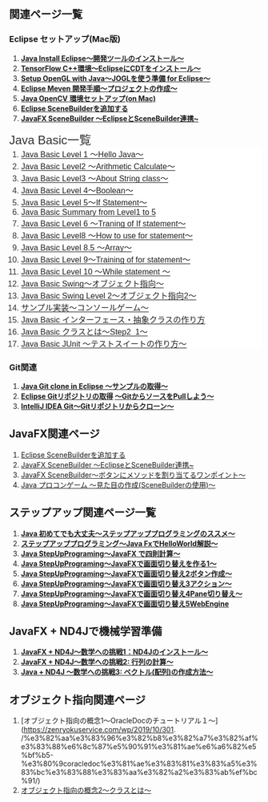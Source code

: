 ## 関連ページ一覧
<h3 id="eclipse">Eclipse セットアップ(Mac版)</h3>
<ol>
 	<li><strong><a class="row-title" href="http://zenryokuservice.com/wp/2018/05/02/set-up-1-eclipse-java/" aria-label="「Java Install Eclipse〜開発ツールのインストール〜」 (編集)">Java Install Eclipse</a><a class="row-title" href="http://zenryokuservice.com/wp/2018/05/02/set-up-1-eclipse-java/" aria-label="「Java Install Eclipse〜開発ツールのインストール〜」 (編集)">〜開発ツールのインストール〜</a></strong></li>
 	<li><strong><a class="row-title" href="http://zenryokuservice.com/wp/2018/07/08/tensorflow-c%E7%92%B0%E5%A2%83%E3%80%9Ceclipse%E3%81%ABcdt%E3%82%92%E3%82%A4%E3%83%B3%E3%82%B9%E3%83%88%E3%83%BC%E3%83%AB%E3%80%9C/" aria-label="「TensorFlow C++環境〜EclipseにCDTをインストール〜」 (編集)">TensorFlow C++</a><a class="row-title" href="http://zenryokuservice.com/wp/2018/07/08/tensorflow-c%E7%92%B0%E5%A2%83%E3%80%9Ceclipse%E3%81%ABcdt%E3%82%92%E3%82%A4%E3%83%B3%E3%82%B9%E3%83%88%E3%83%BC%E3%83%AB%E3%80%9C/" aria-label="「TensorFlow C++環境〜EclipseにCDTをインストール〜」 (編集)">環境〜</a><a class="row-title" href="http://zenryokuservice.com/wp/2018/07/08/tensorflow-c%E7%92%B0%E5%A2%83%E3%80%9Ceclipse%E3%81%ABcdt%E3%82%92%E3%82%A4%E3%83%B3%E3%82%B9%E3%83%88%E3%83%BC%E3%83%AB%E3%80%9C/" aria-label="「TensorFlow C++環境〜EclipseにCDTをインストール〜」 (編集)">Eclipse</a><a class="row-title" href="http://zenryokuservice.com/wp/2018/07/08/tensorflow-c%E7%92%B0%E5%A2%83%E3%80%9Ceclipse%E3%81%ABcdt%E3%82%92%E3%82%A4%E3%83%B3%E3%82%B9%E3%83%88%E3%83%BC%E3%83%AB%E3%80%9C/" aria-label="「TensorFlow C++環境〜EclipseにCDTをインストール〜」 (編集)">に</a><a class="row-title" href="http://zenryokuservice.com/wp/2018/07/08/tensorflow-c%E7%92%B0%E5%A2%83%E3%80%9Ceclipse%E3%81%ABcdt%E3%82%92%E3%82%A4%E3%83%B3%E3%82%B9%E3%83%88%E3%83%BC%E3%83%AB%E3%80%9C/" aria-label="「TensorFlow C++環境〜EclipseにCDTをインストール〜」 (編集)">CDT</a><a class="row-title" href="http://zenryokuservice.com/wp/2018/07/08/tensorflow-c%E7%92%B0%E5%A2%83%E3%80%9Ceclipse%E3%81%ABcdt%E3%82%92%E3%82%A4%E3%83%B3%E3%82%B9%E3%83%88%E3%83%BC%E3%83%AB%E3%80%9C/" aria-label="「TensorFlow C++環境〜EclipseにCDTをインストール〜」 (編集)">をインストール〜</a></strong></li>
 	<li><strong><a class="row-title" href="http://zenryokuservice.com/wp/2018/10/07/setup-opengl-with-java%E3%80%9Cjogl%E3%82%92%E4%BD%BF%E3%81%86%E6%BA%96%E5%82%99%E3%80%9C/" aria-label="「Setup OpenGL with Java〜JOGLを使う準備 for Eclipse〜」 (編集)">Setup OpenGL with Java</a><a class="row-title" href="http://zenryokuservice.com/wp/2018/10/07/setup-opengl-with-java%E3%80%9Cjogl%E3%82%92%E4%BD%BF%E3%81%86%E6%BA%96%E5%82%99%E3%80%9C/" aria-label="「Setup OpenGL with Java〜JOGLを使う準備 for Eclipse〜」 (編集)">〜</a><a class="row-title" href="http://zenryokuservice.com/wp/2018/10/07/setup-opengl-with-java%E3%80%9Cjogl%E3%82%92%E4%BD%BF%E3%81%86%E6%BA%96%E5%82%99%E3%80%9C/" aria-label="「Setup OpenGL with Java〜JOGLを使う準備 for Eclipse〜」 (編集)">JOGL</a><a class="row-title" href="http://zenryokuservice.com/wp/2018/10/07/setup-opengl-with-java%E3%80%9Cjogl%E3%82%92%E4%BD%BF%E3%81%86%E6%BA%96%E5%82%99%E3%80%9C/" aria-label="「Setup OpenGL with Java〜JOGLを使う準備 for Eclipse〜」 (編集)">を使う準備</a><a class="row-title" href="http://zenryokuservice.com/wp/2018/10/07/setup-opengl-with-java%E3%80%9Cjogl%E3%82%92%E4%BD%BF%E3%81%86%E6%BA%96%E5%82%99%E3%80%9C/" aria-label="「Setup OpenGL with Java〜JOGLを使う準備 for Eclipse〜」 (編集)"> for Eclipse</a><a class="row-title" href="http://zenryokuservice.com/wp/2018/10/07/setup-opengl-with-java%E3%80%9Cjogl%E3%82%92%E4%BD%BF%E3%81%86%E6%BA%96%E5%82%99%E3%80%9C/" aria-label="「Setup OpenGL with Java〜JOGLを使う準備 for Eclipse〜」 (編集)">〜</a></strong></li>
 	<li><strong><a class="row-title" href="http://zenryokuservice.com/wp/2018/11/01/eclipse-meven-%E9%96%8B%E7%99%BA%E6%89%8B%E9%A0%86%E3%80%9C%E3%83%97%E3%83%AD%E3%82%B8%E3%82%A7%E3%82%AF%E3%83%88%E3%81%AE%E4%BD%9C%E6%88%90%E3%80%9C/" aria-label="「Eclipse Meven 開発手順〜プロジェクトの作成〜」 (編集)">Eclipse Meven </a><a class="row-title" href="http://zenryokuservice.com/wp/2018/11/01/eclipse-meven-%E9%96%8B%E7%99%BA%E6%89%8B%E9%A0%86%E3%80%9C%E3%83%97%E3%83%AD%E3%82%B8%E3%82%A7%E3%82%AF%E3%83%88%E3%81%AE%E4%BD%9C%E6%88%90%E3%80%9C/" aria-label="「Eclipse Meven 開発手順〜プロジェクトの作成〜」 (編集)">開発手順〜プロジェクトの作成〜</a></strong></li>
 	<li><strong><a class="row-title" href="http://zenryokuservice.com/wp/2018/11/11/java-opencv-%E7%92%B0%E5%A2%83%E3%82%BB%E3%83%83%E3%83%88%E3%82%A2%E3%83%83%E3%83%97on-mac/" aria-label="「Java OpenCV 環境セットアップ(on Mac)」 (編集)">Java OpenCV </a><a class="row-title" href="http://zenryokuservice.com/wp/2018/11/11/java-opencv-%E7%92%B0%E5%A2%83%E3%82%BB%E3%83%83%E3%83%88%E3%82%A2%E3%83%83%E3%83%97on-mac/" aria-label="「Java OpenCV 環境セットアップ(on Mac)」 (編集)">環境セットアップ</a><a class="row-title" href="http://zenryokuservice.com/wp/2018/11/11/java-opencv-%E7%92%B0%E5%A2%83%E3%82%BB%E3%83%83%E3%83%88%E3%82%A2%E3%83%83%E3%83%97on-mac/" aria-label="「Java OpenCV 環境セットアップ(on Mac)」 (編集)">(on Mac)</a></strong></li>
 	<li><strong><a class="row-title" href="http://zenryokuservice.com/wp/2018/11/17/eclipse-scenebuilder%E3%82%92%E8%BF%BD%E5%8A%A0%E3%81%99%E3%82%8B/" aria-label="「Eclipse SceneBuilderを追加する」 (編集)">Eclipse SceneBuilder</a><a class="row-title" href="http://zenryokuservice.com/wp/2018/11/17/eclipse-scenebuilder%E3%82%92%E8%BF%BD%E5%8A%A0%E3%81%99%E3%82%8B/" aria-label="「Eclipse SceneBuilderを追加する」 (編集)">を追加する</a></strong></li>
 	<li><strong><a class="row-title" href="http://zenryokuservice.com/wp/2018/11/17/javafx-scenebuilder-%E3%80%9Ceclipse%E3%81%A8scenebuilder%E9%80%A3%E6%90%BA/" aria-label="「JavaFX SceneBuilder 〜EclipseとSceneBuilder連携~」 (編集)">JavaFX SceneBuilder </a><a class="row-title" href="http://zenryokuservice.com/wp/2018/11/17/javafx-scenebuilder-%E3%80%9Ceclipse%E3%81%A8scenebuilder%E9%80%A3%E6%90%BA/" aria-label="「JavaFX SceneBuilder 〜EclipseとSceneBuilder連携~」 (編集)">〜</a><a class="row-title" href="http://zenryokuservice.com/wp/2018/11/17/javafx-scenebuilder-%E3%80%9Ceclipse%E3%81%A8scenebuilder%E9%80%A3%E6%90%BA/" aria-label="「JavaFX SceneBuilder 〜EclipseとSceneBuilder連携~」 (編集)">Eclipse</a><a class="row-title" href="http://zenryokuservice.com/wp/2018/11/17/javafx-scenebuilder-%E3%80%9Ceclipse%E3%81%A8scenebuilder%E9%80%A3%E6%90%BA/" aria-label="「JavaFX SceneBuilder 〜EclipseとSceneBuilder連携~」 (編集)">と</a><a class="row-title" href="http://zenryokuservice.com/wp/2018/11/17/javafx-scenebuilder-%E3%80%9Ceclipse%E3%81%A8scenebuilder%E9%80%A3%E6%90%BA/" aria-label="「JavaFX SceneBuilder 〜EclipseとSceneBuilder連携~」 (編集)">SceneBuilder</a><a class="row-title" href="http://zenryokuservice.com/wp/2018/11/17/javafx-scenebuilder-%E3%80%9Ceclipse%E3%81%A8scenebuilder%E9%80%A3%E6%90%BA/" aria-label="「JavaFX SceneBuilder 〜EclipseとSceneBuilder連携~」 (編集)">連携</a><a class="row-title" href="http://zenryokuservice.com/wp/2018/11/17/javafx-scenebuilder-%E3%80%9Ceclipse%E3%81%A8scenebuilder%E9%80%A3%E6%90%BA/" aria-label="「JavaFX SceneBuilder 〜EclipseとSceneBuilder連携~」 (編集)">~</a></strong></li>
</ol>
<span id="JavaBasic" style="box-sizing: inherit; letter-spacing: normal; color: #333333; font-family: 'Hiragino Kaku Gothic Pro', Meiryo, sans-serif; font-style: normal; font-variant-ligatures: normal; font-variant-caps: normal; font-weight: 400; orphans: 2; text-align: left; text-indent: 0px; text-transform: none; white-space: normal; widows: 2; word-spacing: 0px; -webkit-text-stroke-width: 0px; background-color: #ffffff; text-decoration-style: initial; text-decoration-color: initial; font-size: 1.5rem;">Java Basic一覧</span>
<ol style="box-sizing: inherit; margin: 0px 0px 0px 1.5em; padding: 0px; list-style: decimal; letter-spacing: normal; color: #333333; font-family: 'Hiragino Kaku Gothic Pro', Meiryo, sans-serif; font-size: 16px; font-style: normal; font-variant-ligatures: normal; font-variant-caps: normal; font-weight: 400; orphans: 2; text-align: left; text-indent: 0px; text-transform: none; white-space: normal; widows: 2; word-spacing: 0px; -webkit-text-stroke-width: 0px; background-color: #ffffff; text-decoration-style: initial; text-decoration-color: initial;">
 	<li style="box-sizing: inherit; letter-spacing: 0px !important;"><a class="post-item__title-link" style="box-sizing: inherit; background-color: transparent; color: #222222; text-decoration: none; letter-spacing: 0px !important; box-shadow: #0f0f0f 0px -1px 0px inset; transition: color 80ms ease-in 0s, box-shadow 130ms ease-in-out 0s, -webkit-box-shadow 130ms ease-in-out 0s;" href="http://zenryokuservice.com/wp/2018/07/20/java-basic-level-1-%E3%80%9Chello-java%E3%80%9C/">Java Basic Level 1 〜Hello Java〜</a></li>
 	<li style="box-sizing: inherit; letter-spacing: 0px !important;"><a class="post-item__title-link" style="box-sizing: inherit; background-color: transparent; color: #222222; text-decoration: none; letter-spacing: 0px !important; box-shadow: #0f0f0f 0px -1px 0px inset; transition: color 80ms ease-in 0s, box-shadow 130ms ease-in-out 0s, -webkit-box-shadow 130ms ease-in-out 0s;" href="http://zenryokuservice.com/wp/2018/07/24/java-basic-level2-%E3%80%9Carithmetic-calculate%E3%80%9C/">Java Basic Level2 〜Arithmetic Calculate〜</a></li>
 	<li style="box-sizing: inherit; letter-spacing: 0px !important;"><a class="post-item__title-link" style="box-sizing: inherit; background-color: transparent; color: #222222; text-decoration: none; letter-spacing: 0px !important; box-shadow: #0f0f0f 0px -1px 0px inset; transition: color 80ms ease-in 0s, box-shadow 130ms ease-in-out 0s, -webkit-box-shadow 130ms ease-in-out 0s;" href="http://zenryokuservice.com/wp/2018/07/28/java-basic-level3-%E3%80%9Cloop-statement%E3%80%9C/">Java Basic Level3 〜About String class〜</a></li>
 	<li style="box-sizing: inherit; letter-spacing: 0px !important;"><a class="post-item__title-link" style="box-sizing: inherit; background-color: transparent; color: #222222; text-decoration: none; letter-spacing: 0px !important; box-shadow: #0f0f0f 0px -1px 0px inset; transition: color 80ms ease-in 0s, box-shadow 130ms ease-in-out 0s, -webkit-box-shadow 130ms ease-in-out 0s;" href="http://zenryokuservice.com/wp/2018/07/31/java-basic-level-4%E3%80%9Cboolean%E3%80%9C/">Java Basic Level 4〜Boolean〜</a></li>
 	<li style="box-sizing: inherit; letter-spacing: 0px !important;"><a class="post-item__title-link" style="box-sizing: inherit; background-color: transparent; color: #222222; text-decoration: none; letter-spacing: 0px !important; box-shadow: #0f0f0f 0px -1px 0px inset; transition: color 80ms ease-in 0s, box-shadow 130ms ease-in-out 0s, -webkit-box-shadow 130ms ease-in-out 0s;" href="http://zenryokuservice.com/wp/2018/08/01/516/">Java Basic Level 5〜If Statement〜</a></li>
 	<li style="box-sizing: inherit; letter-spacing: 0px !important;"><a class="post-item__title-link" style="box-sizing: inherit; background-color: transparent; color: #222222; text-decoration: none; letter-spacing: 0px !important; box-shadow: #0f0f0f 0px -1px 0px inset; transition: color 80ms ease-in 0s, box-shadow 130ms ease-in-out 0s, -webkit-box-shadow 130ms ease-in-out 0s;" href="http://zenryokuservice.com/wp/2018/08/02/java-basic-summary-from-level1-to-5/">Java Basic Summary from Level1 to 5</a></li>
 	<li style="box-sizing: inherit; letter-spacing: 0px !important;"><a class="post-item__title-link" style="box-sizing: inherit; background-color: transparent; color: #222222; text-decoration: none; letter-spacing: 0px !important; box-shadow: #0f0f0f 0px -1px 0px inset; transition: color 80ms ease-in 0s, box-shadow 130ms ease-in-out 0s, -webkit-box-shadow 130ms ease-in-out 0s;" href="http://zenryokuservice.com/wp/2018/08/03/java-bsa/">Java Basic Level 6 〜Traning of If statement〜</a></li>
 	<li style="box-sizing: inherit; letter-spacing: 0px !important;"><a class="post-item__title-link" style="box-sizing: inherit; background-color: transparent; color: #222222; text-decoration: none; letter-spacing: 0px !important; box-shadow: #0f0f0f 0px -1px 0px inset; transition: color 80ms ease-in 0s, box-shadow 130ms ease-in-out 0s, -webkit-box-shadow 130ms ease-in-out 0s;" href="http://zenryokuservice.com/wp/2018/08/20/java-basic-level8-%E3%80%9Chow-to-use-for-statement%E3%80%9C/">Java Basic Level8 〜How to use for statement〜</a></li>
 	<li style="box-sizing: inherit; letter-spacing: 0px !important;"><a class="post-item__title-link" style="box-sizing: inherit; background-color: transparent; color: #222222; text-decoration: none; letter-spacing: 0px !important; box-shadow: #0f0f0f 0px -1px 0px inset; transition: color 80ms ease-in 0s, box-shadow 130ms ease-in-out 0s, -webkit-box-shadow 130ms ease-in-out 0s;" href="http://zenryokuservice.com/wp/2018/08/24/java-basic-level-8-5-%E3%80%9Carray%E3%80%9C/">Java Basic Level 8.5 〜Array〜</a></li>
 	<li style="box-sizing: inherit; letter-spacing: 0px !important;"><a class="row-title" style="box-sizing: inherit; background-color: transparent; color: #222222; text-decoration: none; letter-spacing: 0px !important; box-shadow: #0f0f0f 0px -1px 0px inset; transition: color 80ms ease-in 0s, box-shadow 130ms ease-in-out 0s, -webkit-box-shadow 130ms ease-in-out 0s;" href="http://zenryokuservice.com/wp/2018/08/23/591/" aria-label="「Java Basic Level 9〜Training of for statement〜」 (編集)">Java Basic Level 9〜Training of for statement〜</a></li>
 	<li style="box-sizing: inherit; letter-spacing: 0px !important;"><a class="post-item__title-link" style="box-sizing: inherit; background-color: transparent; color: #222222; text-decoration: none; letter-spacing: 0px !important; box-shadow: #0f0f0f 0px -1px 0px inset; transition: color 80ms ease-in 0s, box-shadow 130ms ease-in-out 0s, -webkit-box-shadow 130ms ease-in-out 0s;" href="http://zenryokuservice.com/wp/2018/08/25/java-basic-level-10-%E3%80%9Cwhile-statement-%E3%80%9C/">Java Basic Level 10 〜While statement 〜</a></li>
 	<li style="box-sizing: inherit; letter-spacing: 0px !important;"><a class="post-item__title-link" style="box-sizing: inherit; background-color: transparent; color: #222222; text-decoration: none; letter-spacing: 0px !important; box-shadow: #0f0f0f 0px -1px 0px inset; transition: color 80ms ease-in 0s, box-shadow 130ms ease-in-out 0s, -webkit-box-shadow 130ms ease-in-out 0s;" href="http://zenryokuservice.com/wp/2018/09/18/java-basic-swing%E3%80%9C%E3%82%AA%E3%83%96%E3%82%B8%E3%82%A7%E3%82%AF%E3%83%88%E6%8C%87%E5%90%91%E3%80%9C/">Java Basic Swing〜オブジェクト指向〜</a></li>
 	<li style="box-sizing: inherit; letter-spacing: 0px !important;"><a class="post-item__title-link" style="box-sizing: inherit; background-color: transparent; color: #222222; text-decoration: none; letter-spacing: 0px !important; box-shadow: #0f0f0f 0px -1px 0px inset; transition: color 80ms ease-in 0s, box-shadow 130ms ease-in-out 0s, -webkit-box-shadow 130ms ease-in-out 0s;" href="http://zenryokuservice.com/wp/2018/09/21/java-basic-swing-level-2%E3%80%9C%E3%82%AA%E3%83%96%E3%82%B8%E3%82%A7%E3%82%AF%E3%83%88%E6%8C%87%E5%90%912%E3%80%9C/">Java Basic Swing Level 2〜オブジェクト指向2〜</a></li>
 	<li style="box-sizing: inherit; letter-spacing: 0px !important;"><a style="box-sizing: inherit; background-color: transparent; color: #222222; text-decoration: none; letter-spacing: 0px !important; box-shadow: #0f0f0f 0px -1px 0px inset; transition: color 80ms ease-in 0s, box-shadow 130ms ease-in-out 0s, -webkit-box-shadow 130ms ease-in-out 0s;" href="http://zenryokuservice.com/wp/2018/05/20/java-basic-%E3%83%9F%E3%83%8B%E3%82%B2%E3%83%BC%E3%83%A0%E4%BD%9C%E6%88%90-%E3%80%9C%E3%82%B3%E3%83%B3%E3%82%BD%E3%83%BC%E3%83%AB%E3%82%B2%E3%83%BC%E3%83%A0%E3%80%9C/">サンプル実装〜コンソールゲーム〜</a></li>
 	<li style="box-sizing: inherit; letter-spacing: 0px !important;"><a class="row-title" style="box-sizing: inherit; background-color: transparent; color: #222222; text-decoration: none; letter-spacing: 0px !important; box-shadow: #0f0f0f 0px -1px 0px inset; transition: color 80ms ease-in 0s, box-shadow 130ms ease-in-out 0s, -webkit-box-shadow 130ms ease-in-out 0s;" href="http://zenryokuservice.com/wp/wp-admin/post.php?post=203&amp;action=edit" aria-label="「Java Basic インターフェース・抽象クラスの作り方」 (編集)">Java Basic インターフェース・抽象クラスの作り方</a></li>
 	<li style="box-sizing: inherit; letter-spacing: 0px !important;"><a class="row-title" style="box-sizing: inherit; background-color: transparent; color: #222222; text-decoration: none; letter-spacing: 0px !important; box-shadow: #0f0f0f 0px -1px 0px inset; transition: color 80ms ease-in 0s, box-shadow 130ms ease-in-out 0s, -webkit-box-shadow 130ms ease-in-out 0s;" href="http://zenryokuservice.com/wp/2018/05/14/java-basic-%E3%82%AF%E3%83%A9%E3%82%B9%E3%81%A8%E3%81%AF-inputsreamreader%E3%80%9Cstep2_1%E3%80%9C/" aria-label="「Java Basic クラスとは〜Step2_1〜」 (編集)">Java Basic クラスとは〜Step2_1〜</a></li>
 	<li style="box-sizing: inherit; letter-spacing: 0px !important;"><a class="row-title" style="box-sizing: inherit; background-color: transparent; color: #222222; text-decoration: none; letter-spacing: 0px !important; box-shadow: #0f0f0f 0px -1px 0px inset; transition: color 80ms ease-in 0s, box-shadow 130ms ease-in-out 0s, -webkit-box-shadow 130ms ease-in-out 0s;" href="http://zenryokuservice.com/wp/2018/11/13/java-basic-junit-%E3%80%9C%E3%83%86%E3%82%B9%E3%83%88%E3%82%B9%E3%82%A4%E3%83%BC%E3%83%88%E3%81%AE%E4%BD%9C%E3%82%8A%E6%96%B9%E3%80%9C/" aria-label="「Java Basic JUnit 〜テストスイートの作り方〜」 (編集)">Java Basic JUnit 〜テストスイートの作り方〜</a></li>
</ol>
<h3 id="git">Git関連</h3>
<ol>
 	<li><strong><a class="row-title" href="http://zenryokuservice.com/wp/2018/05/20/java-game-lwjgl-%E3%80%9C%E3%82%B5%E3%83%B3%E3%83%97%E3%83%AB%E3%81%AE%E5%8F%96%E5%BE%97%E3%80%9C/" aria-label="「Java Git clone in Eclipse 〜サンプルの取得〜」 (編集)">Java Git clone in Eclipse </a><a class="row-title" href="http://zenryokuservice.com/wp/2018/05/20/java-game-lwjgl-%E3%80%9C%E3%82%B5%E3%83%B3%E3%83%97%E3%83%AB%E3%81%AE%E5%8F%96%E5%BE%97%E3%80%9C/" aria-label="「Java Git clone in Eclipse 〜サンプルの取得〜」 (編集)">〜サンプルの取得〜</a></strong></li>
 	<li><strong><a class="row-title" href="http://zenryokuservice.com/wp/2018/05/04/set-up-2/" aria-label="「Eclipse Gitリポジトリの取得 〜GitからソースをPullしよう〜」 (編集)">Eclipse Git</a><a class="row-title" href="http://zenryokuservice.com/wp/2018/05/04/set-up-2/" aria-label="「Eclipse Gitリポジトリの取得 〜GitからソースをPullしよう〜」 (編集)">リポジトリの取得</a> <a class="row-title" href="http://zenryokuservice.com/wp/2018/05/04/set-up-2/" aria-label="「Eclipse Gitリポジトリの取得 〜GitからソースをPullしよう〜」 (編集)">〜</a><a class="row-title" href="http://zenryokuservice.com/wp/2018/05/04/set-up-2/" aria-label="「Eclipse Gitリポジトリの取得 〜GitからソースをPullしよう〜」 (編集)">Git</a><a class="row-title" href="http://zenryokuservice.com/wp/2018/05/04/set-up-2/" aria-label="「Eclipse Gitリポジトリの取得 〜GitからソースをPullしよう〜」 (編集)">からソースを</a><a class="row-title" href="http://zenryokuservice.com/wp/2018/05/04/set-up-2/" aria-label="「Eclipse Gitリポジトリの取得 〜GitからソースをPullしよう〜」 (編集)">Pull</a><a class="row-title" href="http://zenryokuservice.com/wp/2018/05/04/set-up-2/" aria-label="「Eclipse Gitリポジトリの取得 〜GitからソースをPullしよう〜」 (編集)">しよう〜</a></strong></li>
 	<li><strong><a class="row-title" href="http://zenryokuservice.com/wp/2018/06/30/intellij-idea-git%E3%80%9Cgit%E3%83%AA%E3%83%9D%E3%82%B8%E3%83%88%E3%83%AA%E3%81%8B%E3%82%89%E3%82%AF%E3%83%AD%E3%83%BC%E3%83%B3%E3%80%9C/" aria-label="「IntelliJ IDEA Git〜Gitリポジトリからクローン〜」 (編集)">IntelliJ IDEA Git</a><a class="row-title" href="http://zenryokuservice.com/wp/2018/06/30/intellij-idea-git%E3%80%9Cgit%E3%83%AA%E3%83%9D%E3%82%B8%E3%83%88%E3%83%AA%E3%81%8B%E3%82%89%E3%82%AF%E3%83%AD%E3%83%BC%E3%83%B3%E3%80%9C/" aria-label="「IntelliJ IDEA Git〜Gitリポジトリからクローン〜」 (編集)">〜</a><a class="row-title" href="http://zenryokuservice.com/wp/2018/06/30/intellij-idea-git%E3%80%9Cgit%E3%83%AA%E3%83%9D%E3%82%B8%E3%83%88%E3%83%AA%E3%81%8B%E3%82%89%E3%82%AF%E3%83%AD%E3%83%BC%E3%83%B3%E3%80%9C/" aria-label="「IntelliJ IDEA Git〜Gitリポジトリからクローン〜」 (編集)">Git</a><a class="row-title" href="http://zenryokuservice.com/wp/2018/06/30/intellij-idea-git%E3%80%9Cgit%E3%83%AA%E3%83%9D%E3%82%B8%E3%83%88%E3%83%AA%E3%81%8B%E3%82%89%E3%82%AF%E3%83%AD%E3%83%BC%E3%83%B3%E3%80%9C/" aria-label="「IntelliJ IDEA Git〜Gitリポジトリからクローン〜」 (編集)">リポジトリからクローン〜</a></strong></li>
</ol>

## JavaFX関連ページ
1. [Eclipse SceneBuilderを追加する](https://zenryokuservice.com/wp/2018/11/17/eclipse-scenebuilder%e3%82%92%e8%bf%bd%e5%8a%a0%e3%81%99%e3%82%8b/)
1. [JavaFX SceneBuilder 〜EclipseとSceneBuilder連携~](https://zenryokuservice.com/wp/2018/11/17/javafx-scenebuilder-%e3%80%9ceclipse%e3%81%a8scenebuilder%e9%80%a3%e6%90%ba/)
1. [JavaFX SceneBuilder〜ボタンにメソッドを割り当てるワンポイント〜](https://zenryokuservice.com/wp/2019/02/05/javafx-scenebuilder%e3%80%9c%e3%83%9c%e3%82%bf%e3%83%b3%e3%81%ab%e3%83%a1%e3%82%bd%e3%83%83%e3%83%89%e3%82%92%e5%89%b2%e3%82%8a%e5%bd%93%e3%81%a6%e3%82%8b%e3%83%af%e3%83%b3%e3%83%9d%e3%82%a4%e3%83%b3/)
1. [Java プロコンゲーム 〜見た目の作成(SceneBuilderの使用)〜](https://zenryokuservice.com/wp/2020/03/30/java-%e3%83%97%e3%83%ad%e3%82%b3%e3%83%b3%e3%82%b2%e3%83%bc%e3%83%a0-%e3%80%9c%e8%a6%8b%e3%81%9f%e7%9b%ae%e3%81%ae%e4%bd%9c%e6%88%90scenebuilder%e3%81%ae%e4%bd%bf%e7%94%a8%e3%80%9c/)

## ステップアップ関連ページ一覧
<ol>
 	<li><strong><a class="row-title" href="http://zenryokuservice.com/wp/2019/01/22/java-%E5%88%9D%E3%82%81%E3%81%A6%E3%81%A7%E3%82%82%E5%A4%A7%E4%B8%88%E5%A4%AB%E3%80%9C%E3%82%B9%E3%83%86%E3%83%83%E3%83%97%E3%82%A2%E3%83%83%E3%83%97%E3%83%97%E3%83%AD%E3%82%B0%E3%83%A9%E3%83%9F/" aria-label="「Java 初めてでも大丈夫〜ステップアッププログラミングのススメ〜」 (編集)">Java 初めてでも大丈夫〜ステップアッププログラミングのススメ〜</a></strong></li>
 	<li><strong><a class="row-title" href="http://zenryokuservice.com/wp/2019/01/24/%E3%82%B9%E3%83%86%E3%83%83%E3%83%97%E3%82%A2%E3%83%83%E3%83%97%E3%83%97%E3%83%AD%E3%82%B0%E3%83%A9%E3%83%9F%E3%83%B3%E3%82%B0%E3%80%9Cjava-fx%E3%81%A7helloworld%E8%A7%A3%E8%AA%AC%E3%80%9C/" aria-label="「ステップアッププログラミング〜Java FxでHelloWorld解説〜」 (編集)">ステップアッププログラミング〜Java FxでHelloWorld解説〜</a></strong></li>
 	<li><strong><a class="row-title" href="http://zenryokuservice.com/wp/2019/01/25/java-stepupprograming%E3%80%9Cjavafx-%E3%81%A7%E5%9B%9B%E5%89%87%E8%A8%88%E7%AE%97%E3%80%9C/" aria-label="「Java StepUpPrograming〜JavaFX で四則計算〜」 (編集)">Java StepUpPrograming〜JavaFX で四則計算〜</a></strong></li>
 	<li><strong><a class="row-title" href="http://zenryokuservice.com/wp/2019/01/25/java-stepupprograming%E3%80%9Cjavafx%E3%81%A7%E7%94%BB%E9%9D%A2%E5%88%87%E3%82%8A%E6%9B%BF%E3%81%88%E3%82%92%E4%BD%9C%E3%82%8B1%E3%80%9C/" aria-label="「Java StepUpPrograming〜JavaFXで画面切り替えを作る1〜」 (編集)">Java StepUpPrograming〜JavaFXで画面切り替えを作る1〜</a></strong></li>
 	<li><strong><a class="row-title" href="http://zenryokuservice.com/wp/2019/01/26/java-stepupprograming%E3%80%9Cjavafx%E3%81%A7%E7%94%BB%E9%9D%A2%E5%88%87%E3%82%8A%E6%9B%BF%E3%81%88%E3%82%92%E4%BD%9C%E3%82%8B2%E3%80%9C/" aria-label="「Java StepUpPrograming〜JavaFXで画面切り替え2ボタン作成〜」 (編集)">Java StepUpPrograming〜JavaFXで画面切り替え2ボタン作成〜</a></strong></li>
 	<li><strong><a class="row-title" href="http://zenryokuservice.com/wp/2019/01/27/java-stepupprograming%E3%80%9Cjavafx%E3%81%A7%E7%94%BB%E9%9D%A2%E5%88%87%E3%82%8A%E6%9B%BF%E3%81%883%E3%82%A2%E3%82%AF%E3%82%B7%E3%83%A7%E3%83%B3%E3%80%9C/" aria-label="「Java StepUpPrograming〜JavaFXで画面切り替え3アクション〜」 (編集)">Java StepUpPrograming〜JavaFXで画面切り替え3アクション〜</a></strong></li>
 	<li><strong><a class="row-title" href="http://zenryokuservice.com/wp/2019/01/27/java-stepupprograming%E3%80%9Cjavafx%E3%81%A7%E7%94%BB%E9%9D%A2%E5%88%87%E3%82%8A%E6%9B%BF%E3%81%883pane%E5%88%87%E3%82%8A%E6%9B%BF%E3%81%88%E3%80%9C/" aria-label="「Java StepUpPrograming〜JavaFXで画面切り替え4Pane切り替え〜」 (編集)">Java StepUpPrograming〜JavaFXで画面切り替え4Pane切り替え〜</a></strong></li>
 	<li><strong><a class="row-title" href="http://zenryokuservice.com/wp/2019/01/27/java-stepupprograming%E3%80%9Cjavafx%E3%81%A7%E7%94%BB%E9%9D%A2%E5%88%87%E3%82%8A%E6%9B%BF%E3%81%88web/" aria-label="「Java StepUpPrograming〜JavaFXで画面切り替え5WebEngine〜」 (編集)">Java StepUpPrograming〜JavaFXで画面切り替え5WebEngine</a></strong></li>
</ol>

## JavaFX + ND4Jで機械学習準備
<ol>
 	<li><strong><a class="row-title" href="http://zenryokuservice.com/wp/2019/02/14/javafx-nd4j%E3%80%9C%E6%95%B0%E5%AD%A6%E3%81%B8%E3%81%AE%E6%8C%91%E6%88%A61%EF%BC%9And4j%E3%81%AE%E3%82%A4%E3%83%B3%E3%82%B9%E3%83%88%E3%83%BC%E3%83%AB%E3%80%9C/" aria-label="「JavaFX + ND4J〜数学への挑戦1：ND4Jのインストール〜」 (編集)">JavaFX + ND4J〜数学への挑戦1：ND4Jのインストール〜</a></strong></li>
 	<li><strong><a class="row-title" href="http://zenryokuservice.com/wp/2019/02/15/javafx-nd4j%E3%80%9C%E6%95%B0%E5%AD%A6%E3%81%B8%E3%81%AE%E6%8C%91%E6%88%A62-%E8%A1%8C%E5%88%97%E3%81%AE%E8%A8%88%E7%AE%97%E3%80%9C/" aria-label="「JavaFX + ND4J〜数学への挑戦2: 行列の計算〜」 (編集)">JavaFX + ND4J〜数学への挑戦2: 行列の計算〜</a></strong></li>
 	<li><strong><a class="row-title" href="http://zenryokuservice.com/wp/2019/02/19/java-nd4j-%E3%80%9C%E6%95%B0%E5%AD%A6%E3%81%B8%E3%81%AE%E6%8C%91%E6%88%A63-%E3%83%99%E3%82%AF%E3%83%88%E3%83%AB%E9%85%8D%E5%88%97%E3%81%AE%E4%BD%9C%E6%88%90%E6%96%B9%E6%B3%95%E3%80%9C/" aria-label="「Java + ND4J 〜数学への挑戦3: ベクトル(配列)の作成方法〜」 (編集)">Java + ND4J 〜数学への挑戦3: ベクトル(配列)の作成方法〜</a></strong></li>
</ol>

## オブジェクト指向関連ページ
1. [オブジェクト指向の概念1〜OracleDocのチュートリアル１〜](https://zenryokuservice.com/wp/2019/10/301. /%e3%82%aa%e3%83%96%e3%82%b8%e3%82%a7%e3%82%af%e3%83%88%e6%8c%87%e5%90%91%e3%81%ae%e6%a6%82%e5%bf%b5-%e3%80%9coracledoc%e3%81%ae%e3%83%81%e3%83%a5%e3%83%bc%e3%83%88%e3%83%aa%e3%82%a2%e3%83%ab%ef%bc%91/)
1. [オブジェクト指向の概念2〜クラスとは〜](https://zenryokuservice.com/wp/2019/10/30/%e3%82%aa%e3%83%96%e3%82%b8%e3%82%a7%e3%82%af%e3%83%88%e6%8c%87%e5%90%91%e3%81%ae%e6%a6%82%e5%bf%b5%e3%80%9c%e3%82%af%e3%83%a9%e3%82%b9%e3%81%a8%e3%81%af%e3%80%9c/)
